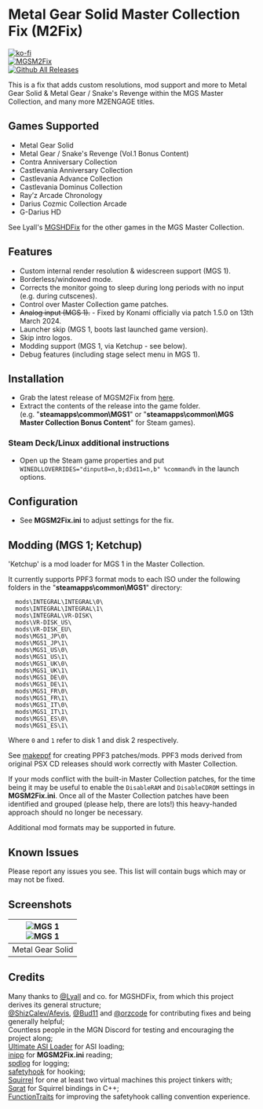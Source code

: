 # Metal Gear Solid Master Collection Fix (M2Fix)
[![ko-fi](https://ko-fi.com/img/githubbutton_sm.svg)](https://ko-fi.com/Z8Z7S6BTK)</br>
[![MGSM2Fix](https://github.com/nuggslet/MGSM2Fix/actions/workflows/msbuild.yml/badge.svg)](https://github.com/nuggslet/MGSM2Fix/actions/workflows/msbuild.yml)</br>
[![Github All Releases](https://img.shields.io/github/downloads/nuggslet/MGSM2Fix/total.svg)](https://github.com/nuggslet/MGSM2Fix/releases)

This is a fix that adds custom resolutions, mod support and more to Metal Gear Solid & Metal Gear / Snake's Revenge within the MGS Master Collection, and many more M2ENGAGE titles.<br />

## Games Supported
- Metal Gear Solid
- Metal Gear / Snake's Revenge (Vol.1 Bonus Content)
- Contra Anniversary Collection
- Castlevania Anniversary Collection
- Castlevania Advance Collection
- Castlevania Dominus Collection
- Ray’z Arcade Chronology
- Darius Cozmic Collection Arcade
- G-Darius HD

See Lyall's [MGSHDFix](https://github.com/ShizCalev/MGSHDFix) for the other games in the MGS Master Collection.

## Features
- Custom internal render resolution & widescreen support (MGS 1).
- Borderless/windowed mode.
- Corrects the monitor going to sleep during long periods with no input (e.g. during cutscenes).
- Control over Master Collection game patches.
- ~~Analog input (MGS 1).~~ - Fixed by Konami officially via patch 1.5.0 on 13th March 2024.
- Launcher skip (MGS 1, boots last launched game version).
- Skip intro logos.
- Modding support (MGS 1, via Ketchup - see below).
- Debug features (including stage select menu in MGS 1).

## Installation
- Grab the latest release of MGSM2Fix from [here](https://github.com/nuggslet/MGSM2Fix/releases).
- Extract the contents of the release into the game folder.<br />(e.g. "**steamapps\common\MGS1**" or "**steamapps\common\MGS Master Collection Bonus Content**" for Steam games).

### Steam Deck/Linux additional instructions
- Open up the Steam game properties and put `WINEDLLOVERRIDES="dinput8=n,b;d3d11=n,b" %command%` in the launch options.

## Configuration
- See **MGSM2Fix.ini** to adjust settings for the fix.

## Modding (MGS 1; Ketchup)
'Ketchup' is a mod loader for MGS 1 in the Master Collection.

It currently supports PPF3 format mods to each ISO under the following folders in the "**steamapps\common\MGS1**" directory:
```
  mods\INTEGRAL\INTEGRAL\0\
  mods\INTEGRAL\INTEGRAL\1\
  mods\INTEGRAL\VR-DISK\
  mods\VR-DISK_US\
  mods\VR-DISK_EU\
  mods\MGS1_JP\0\
  mods\MGS1_JP\1\
  mods\MGS1_US\0\
  mods\MGS1_US\1\
  mods\MGS1_UK\0\
  mods\MGS1_UK\1\
  mods\MGS1_DE\0\
  mods\MGS1_DE\1\
  mods\MGS1_FR\0\
  mods\MGS1_FR\1\
  mods\MGS1_IT\0\
  mods\MGS1_IT\1\
  mods\MGS1_ES\0\
  mods\MGS1_ES\1\
```
Where `0` and `1` refer to disk 1 and disk 2 respectively.

See [makeppf](https://github.com/meunierd/ppf) for creating PPF3 patches/mods. PPF3 mods derived from original PSX CD releases should work correctly with Master Collection.

If your mods conflict with the built-in Master Collection patches, for the time being it may be useful to enable the `DisableRAM` and `DisableCDROM` settings in **MGSM2Fix.ini**.
Once all of the Master Collection patches have been identified and grouped (please help, there are lots!) this heavy-handed approach should no longer be necessary.

Additional mod formats may be supported in future.

## Known Issues
Please report any issues you see.
This list will contain bugs which may or may not be fixed.

## Screenshots

| ![MGS 1](https://github.com/user-attachments/assets/e8c0f73b-24df-4264-a86a-0f20a87e3dd8) <br /> ![MGS 1](https://github.com/user-attachments/assets/65d14662-95f4-49e4-9aad-2f2cdeaaaa06) |
|:--:|
| Metal Gear Solid |

## Credits
Many thanks to [@Lyall](https://github.com/Lyall) and co. for MGSHDFix, from which this project derives its general structure; <br />
[@ShizCalev/Afevis](https://github.com/shizcalev), [@Bud11](https://github.com/bud11) and [@orzcode](https://github.com/orzcode) for contributing fixes and being generally helpful; <br />
Countless people in the MGN Discord for testing and encouraging the project along; <br />
[Ultimate ASI Loader](https://github.com/ThirteenAG/Ultimate-ASI-Loader) for ASI loading; <br />
[inipp](https://github.com/mcmtroffaes/inipp) for **MGSM2Fix.ini** reading; <br />
[spdlog](https://github.com/gabime/spdlog) for logging; <br />
[safetyhook](https://github.com/cursey/safetyhook) for hooking; <br />
[Squirrel](http://squirrel-lang.org/) for one at least two virtual machines this project tinkers with; <br />
[Sqrat](https://scrat.sourceforge.net/index.html) for Squirrel bindings in C++; <br />
[FunctionTraits](https://github.com/HexadigmSystems/FunctionTraits) for improving the safetyhook calling convention experience.
